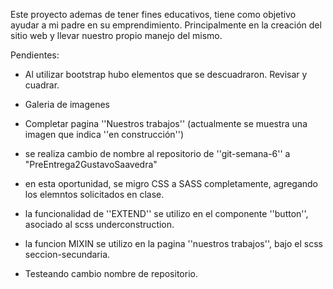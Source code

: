 Este proyecto ademas de tener fines educativos, tiene como objetivo ayudar a mi padre en su emprendimiento. Principalmente en la creación del sitio web y llevar nuestro propio manejo del mismo.

Pendientes:
- Al utilizar bootstrap hubo elementos que se descuadraron. Revisar y cuadrar.
- Galeria de imagenes
- Completar pagina ''Nuestros trabajos'' (actualmente se muestra una imagen que indica ''en construcción'')
- se realiza cambio de nombre al repositorio de ''git-semana-6'' a "PreEntrega2GustavoSaavedra"

- en esta oportunidad, se migro CSS a SASS completamente, agregando los elemntos solicitados en clase.

- la funcionalidad de ''EXTEND'' se utilizo en el componente ''button'', asociado al scss underconstruction.

- la funcion MIXIN se utilizo en la pagina ''nuestros trabajos'', bajo el scss seccion-secundaria.

- Testeando cambio nombre de repositorio.